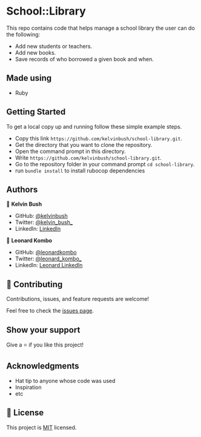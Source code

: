 # School::Library

This repo contains code that helps manage a school library the user can do the following:

* Add new students or teachers.
* Add new books.
* Save records of who borrowed a given book and when.

## Made using

- Ruby

## Getting Started

To get a local copy up and running follow these simple example steps.

- Copy this link `https://github.com/kelvinbush/school-library.git`.
- Get the directory that you want to clone the repository.
- Open the command prompt in this directory.
- Write `https://github.com/kelvinbush/school-library.git`.
- Go to the repository folder in your command prompt `cd school-library`.
- run `bundle install` to install rubocop dependencies

## Authors

👤 **Kelvin Bush**

- GitHub: [@kelvinbush](https://github.com/kelvinbush)
- Twitter: [@kelvin_bush_](https://twitter.com/kelvin_bush_)
- LinkedIn: [LinkedIn](https://www.linkedin.com/in/kelvin-wachiye-04b469173/)

👤 **Leonard Kombo**

- GitHub: [@leonardkombo](https://github.com/leonard33)
- Twitter: [@leonard_kombo_](https://twitter.com/leonardkombo1)
- LinkedIn: [Leonard LinkedIn](https://www.linkedin.com/in/leonardkombo/)

## 🤝 Contributing

Contributions, issues, and feature requests are welcome!

Feel free to check the [issues page](../../issues/).

## Show your support

Give a ⭐️ if you like this project!

## Acknowledgments

- Hat tip to anyone whose code was used
- Inspiration
- etc

## 📝 License

This project is [MIT](./MIT.md) licensed.
